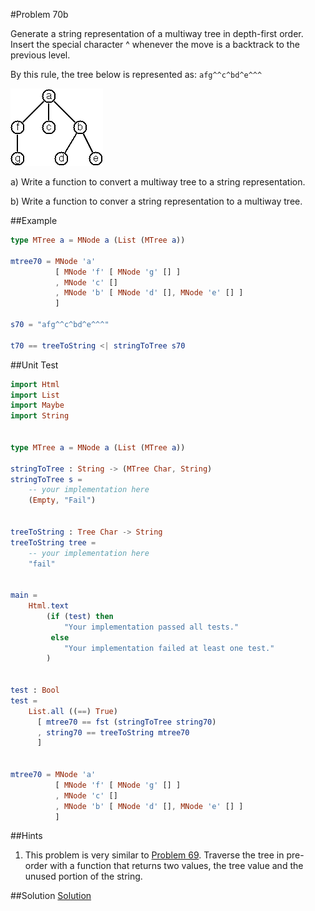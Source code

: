 #Problem 70b

Generate a string representation of a multiway tree in depth-first order. Insert the special character ^ whenever the move is a backtrack to the previous level.

By this rule, the tree below is represented as: ```afg^^c^bd^e^^^```

![](../i/p70.gif)

a) Write a function to convert a multiway tree to a string representation.

b) Write a function to conver a string representation to a multiway tree. 

##Example
```elm
type MTree a = MNode a (List (MTree a))

mtree70 = MNode 'a' 
          [ MNode 'f' [ MNode 'g' [] ]
          , MNode 'c' []
          , MNode 'b' [ MNode 'd' [], MNode 'e' [] ]
          ]

s70 = "afg^^c^bd^e^^^"

t70 == treeToString <| stringToTree s70
```
   
##Unit Test
```elm
import Html
import List
import Maybe
import String


type MTree a = MNode a (List (MTree a))

stringToTree : String -> (MTree Char, String)
stringToTree s = 
    -- your implementation here
    (Empty, "Fail")


treeToString : Tree Char -> String
treeToString tree = 
    -- your implementation here
    "fail"


main =
    Html.text
        (if (test) then
            "Your implementation passed all tests."
         else
            "Your implementation failed at least one test."
        )


test : Bool
test =
    List.all ((==) True)
      [ mtree70 == fst (stringToTree string70)
      , string70 == treeToString mtree70
      ]


mtree70 = MNode 'a' 
          [ MNode 'f' [ MNode 'g' [] ]
          , MNode 'c' []
          , MNode 'b' [ MNode 'd' [], MNode 'e' [] ]
          ]


```

##Hints
1. This problem is very similar to [Problem 69](p69.md).  Traverse the tree in pre-order with a function that returns two values, the tree value and the unused portion of the string. 


##Solution
[Solution](../s/s70.md)